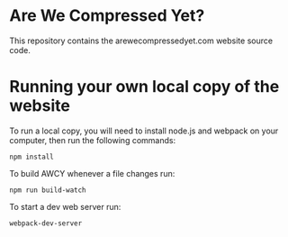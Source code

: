 Are We Compressed Yet?
====
This repository contains the arewecompressedyet.com website source code.

Running your own local copy of the website
===

To run a local copy, you will need to install node.js and webpack on your computer, then run the following commands:

```
npm install
```

To build AWCY whenever a file changes run:

```
npm run build-watch
```

To start a dev web server run:

```
webpack-dev-server
```
